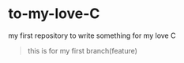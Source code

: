 # to-my-love-C
my first repository to write something for my love C

> this is for my first branch(feature)
